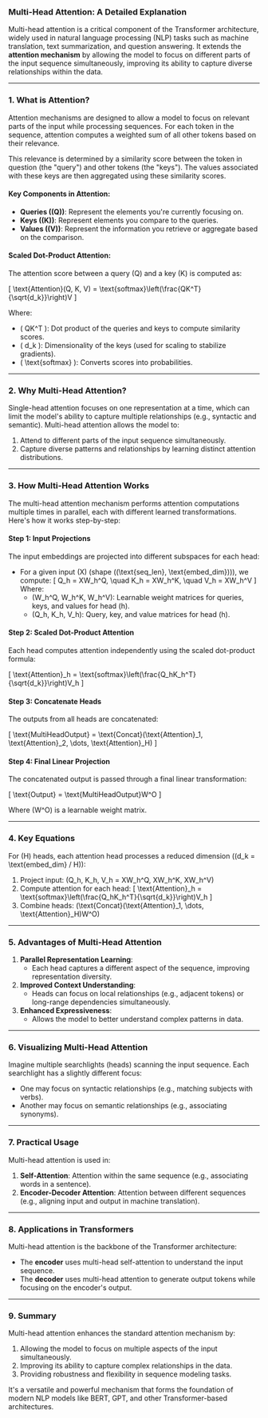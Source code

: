 ### Multi-Head Attention: A Detailed Explanation

Multi-head attention is a critical component of the Transformer architecture, widely used in natural language processing (NLP) tasks such as machine translation, text summarization, and question answering. It extends the **attention mechanism** by allowing the model to focus on different parts of the input sequence simultaneously, improving its ability to capture diverse relationships within the data.

---

### 1. **What is Attention?**
Attention mechanisms are designed to allow a model to focus on relevant parts of the input while processing sequences. For each token in the sequence, attention computes a weighted sum of all other tokens based on their relevance.

This relevance is determined by a similarity score between the token in question (the "query") and other tokens (the "keys"). The values associated with these keys are then aggregated using these similarity scores.

#### Key Components in Attention:
- **Queries (\(Q\))**: Represent the elements you're currently focusing on.
- **Keys (\(K\))**: Represent elements you compare to the queries.
- **Values (\(V\))**: Represent the information you retrieve or aggregate based on the comparison.

#### Scaled Dot-Product Attention:
The attention score between a query \(Q\) and a key \(K\) is computed as:

\[
\text{Attention}(Q, K, V) = \text{softmax}\left(\frac{QK^T}{\sqrt{d_k}}\right)V
\]

Where:
- \( QK^T \): Dot product of the queries and keys to compute similarity scores.
- \( d_k \): Dimensionality of the keys (used for scaling to stabilize gradients).
- \( \text{softmax} \): Converts scores into probabilities.

---

### 2. **Why Multi-Head Attention?**
Single-head attention focuses on one representation at a time, which can limit the model's ability to capture multiple relationships (e.g., syntactic and semantic). Multi-head attention allows the model to:
1. Attend to different parts of the input sequence simultaneously.
2. Capture diverse patterns and relationships by learning distinct attention distributions.

---

### 3. **How Multi-Head Attention Works**
The multi-head attention mechanism performs attention computations multiple times in parallel, each with different learned transformations. Here's how it works step-by-step:

#### Step 1: Input Projections
The input embeddings are projected into different subspaces for each head:
- For a given input \(X\) (shape \((\text{seq\_len}, \text{embed\_dim})\)), we compute:
  \[
  Q_h = XW_h^Q, \quad K_h = XW_h^K, \quad V_h = XW_h^V
  \]
  Where:
  - \(W_h^Q, W_h^K, W_h^V\): Learnable weight matrices for queries, keys, and values for head \(h\).
  - \(Q_h, K_h, V_h\): Query, key, and value matrices for head \(h\).

#### Step 2: Scaled Dot-Product Attention
Each head computes attention independently using the scaled dot-product formula:

\[
\text{Attention}_h = \text{softmax}\left(\frac{Q_hK_h^T}{\sqrt{d_k}}\right)V_h
\]

#### Step 3: Concatenate Heads
The outputs from all heads are concatenated:

\[
\text{MultiHeadOutput} = \text{Concat}(\text{Attention}_1, \text{Attention}_2, \dots, \text{Attention}_H)
\]

#### Step 4: Final Linear Projection
The concatenated output is passed through a final linear transformation:

\[
\text{Output} = \text{MultiHeadOutput}W^O
\]

Where \(W^O\) is a learnable weight matrix.

---

### 4. **Key Equations**
For \(H\) heads, each attention head processes a reduced dimension (\(d_k = \text{embed\_dim} / H\)):
1. Project input: \(Q_h, K_h, V_h = XW_h^Q, XW_h^K, XW_h^V\)
2. Compute attention for each head:
   \[
   \text{Attention}_h = \text{softmax}\left(\frac{Q_hK_h^T}{\sqrt{d_k}}\right)V_h
   \]
3. Combine heads: \(\text{Concat}(\text{Attention}_1, \dots, \text{Attention}_H)W^O\)

---

### 5. **Advantages of Multi-Head Attention**
1. **Parallel Representation Learning**:
   - Each head captures a different aspect of the sequence, improving representation diversity.
2. **Improved Context Understanding**:
   - Heads can focus on local relationships (e.g., adjacent tokens) or long-range dependencies simultaneously.
3. **Enhanced Expressiveness**:
   - Allows the model to better understand complex patterns in data.

---

### 6. **Visualizing Multi-Head Attention**
Imagine multiple searchlights (heads) scanning the input sequence. Each searchlight has a slightly different focus:
- One may focus on syntactic relationships (e.g., matching subjects with verbs).
- Another may focus on semantic relationships (e.g., associating synonyms).

---

### 7. **Practical Usage**
Multi-head attention is used in:
1. **Self-Attention**: Attention within the same sequence (e.g., associating words in a sentence).
2. **Encoder-Decoder Attention**: Attention between different sequences (e.g., aligning input and output in machine translation).

---

### 8. **Applications in Transformers**
Multi-head attention is the backbone of the Transformer architecture:
- The **encoder** uses multi-head self-attention to understand the input sequence.
- The **decoder** uses multi-head attention to generate output tokens while focusing on the encoder's output.

---

### 9. **Summary**
Multi-head attention enhances the standard attention mechanism by:
1. Allowing the model to focus on multiple aspects of the input simultaneously.
2. Improving its ability to capture complex relationships in the data.
3. Providing robustness and flexibility in sequence modeling tasks.

It's a versatile and powerful mechanism that forms the foundation of modern NLP models like BERT, GPT, and other Transformer-based architectures.